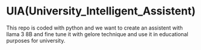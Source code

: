 # UIA(University_Intelligent_Assistent)
This repo is coded with python and we want to create an assistent with llama 3 8B and fine tune it with gelore technique and use it in educational purposes for university.

